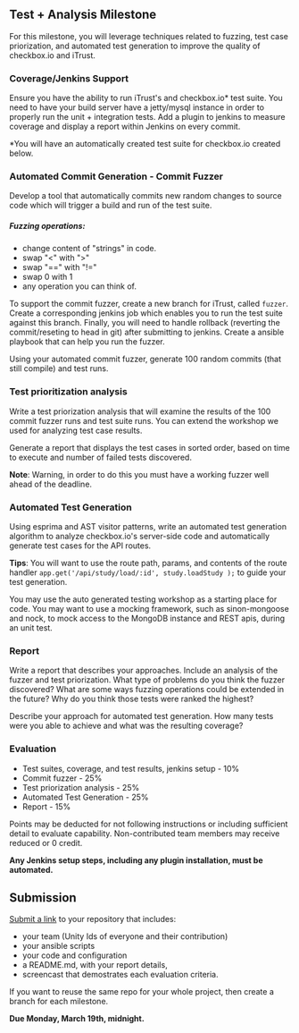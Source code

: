 ## Test + Analysis Milestone

For this milestone, you will leverage techniques related to fuzzing, test case priorization, and automated test generation to improve the quality of checkbox.io and iTrust.

### Coverage/Jenkins Support

Ensure you have the ability to run iTrust's and checkbox.io* test suite. You need to have your build server have a jetty/mysql instance in order to properly run the unit + integration tests. Add a plugin to jenkins to measure coverage and display a report within Jenkins on every commit.

*You will have an automatically created test suite for checkbox.io created below.

### Automated Commit Generation - Commit Fuzzer

Develop a tool that automatically commits new random changes to source code which will trigger a build and run of the test suite.

##### Fuzzing operations:

   - change content of "strings" in code.
   - swap "<" with ">"
   - swap "==" with "!="
   - swap 0 with 1
   - any operation you can think of.

To support the commit fuzzer, create a new branch for iTrust, called `fuzzer`.
Create a corresponding jenkins job which enables you to run the test suite against this branch. Finally, you will need to handle rollback (reverting the commit/reseting to head in git) after submitting to jenkins. Create a  ansible playbook that can help you run the fuzzer.

Using your automated commit fuzzer, generate 100 random commits (that still compile) and test runs. 


### Test prioritization analysis

Write a test priorization analysis that will examine the results of the 100 commit fuzzer runs and test suite runs.  You can extend the workshop we used for analyzing test case results. 

Generate a report that displays the test cases in sorted order, based on time to execute and number of failed tests discovered.

**Note**: Warning, in order to do this you must have a working fuzzer well ahead of the deadline.

### Automated Test Generation

Using esprima and AST visitor patterns, write an automated test generation algorithm to analyze checkbox.io's server-side code and automatically generate test cases for the API routes.

**Tips**: You will want to use the route path, params, and contents of the route handler  `app.get('/api/study/load/:id', study.loadStudy );` to guide your test generation.

You may use the auto generated testing workshop as a starting place for code. You may want to use a mocking framework, such as sinon-mongoose and nock, to mock access to the MongoDB instance and REST apis, during an unit test.

### Report

Write a report that describes your approaches. Include an analysis of the fuzzer and test priorization. What type of problems do you think the fuzzer discovered? What are some ways fuzzing operations could be extended in the future? Why do you think those tests were ranked the highest?

Describe your approach for automated test generation. How many tests were you able to achieve and what was the resulting coverage?


### Evaluation

* Test suites, coverage, and test results, jenkins setup - 10%
* Commit fuzzer - 25%
* Test priorization analysis - 25%
* Automated Test Generation - 25%
* Report - 15%

Points may be deducted for not following instructions or including sufficient detail to evaluate capability. Non-contributed team members may receive reduced or 0 credit.

**Any Jenkins setup steps, including any plugin installation, must be automated.**

## Submission

[Submit a link](https://docs.google.com/forms/d/e/1FAIpQLScPDgKPJBzBwUD152Fex9eR0Vu42gX5JD6hTKr3CdZCb2abOg/viewform?usp=sf_link) to your repository that includes:

* your team (Unity Ids of everyone and their contribution)
* your ansible scripts
* your code and configuration
* a README.md, with your report details,
* screencast that demostrates each evaluation criteria.

If you want to reuse the same repo for your whole project, then create a branch for each milestone.

**Due Monday, March 19th, midnight.**
